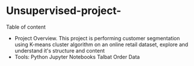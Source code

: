 # Unsupervised-project-
Table of content
- Project Overview.
  This project is performing customer segmentation using K-means cluster algorithm on an online retail dataset, explore and understand it's structure and content 
- Tools:
  Python 
  Jupyter Notebooks
  Talbat Order Data
